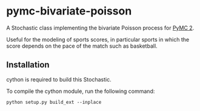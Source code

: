 # pymc-bivariate-poisson
A Stochastic class implementing the bivariate Poisson process for [PyMC 2](http://pymc-devs.github.io/pymc/).

Useful for the modeling of sports scores, in particular sports in which the score depends on the pace of the match such as basketball.

## Installation
cython is required to build this Stochastic.

To compile the cython module, run the following command:
```
python setup.py build_ext --inplace
```
